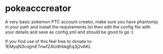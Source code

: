 # pokeacccreator
A very basic pokemon PTC account creator, make sure you have phantomjs in your path and install the requirements.txt then edit the config file with your details and save as config.yml and should be good to go :)

If you find use of this feel free to donate to: 1EMyqN3cojjmETnwfZAUdhbkgEq3j2vAKL
